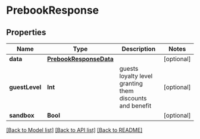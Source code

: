 # PrebookResponse

## Properties
Name | Type | Description | Notes
------------ | ------------- | ------------- | -------------
**data** | [**PrebookResponseData**](PrebookResponseData.md) |  | [optional] 
**guestLevel** | **Int** | guests loyalty level granting them discounts and benefit | [optional] 
**sandbox** | **Bool** |  | [optional] 

[[Back to Model list]](../README.md#models) [[Back to API list]](../README.md#api-endpoints) [[Back to README]](../README.md)


